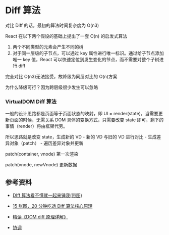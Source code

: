 # Diff 算法

对比 Diff 的话，最初的算法时间复杂度为 O(n3)

React 在以下两个假设的基础上提出了一套 O(n) 的启发式算法

1. 两个不同类型的元素会产生不同的树
2. 对于同一层级的子节点，可以通过 key 属性进行唯一标识。通过给子节点添加唯一 key 值，React 可以快速定位到发生变化的节点，而不需要对整个子树进行 diff

完全对比 O(n3)无法接受，故降级为同层对比的 O(n)方案

为什么降级可行？因为跨层级很少发生可以忽略

### VirtualDOM Diff 算法

一般的设计思路都是页面等于页面状态的映射，即 UI = render(state)。当需要更新页面的时候，无需关系 DOM 具体的变换方式，只需要改变 state 即可，剩下的事情（render）将由框架代劳。

所以思路就是改变 state，生成新的 VD - 新的 VD 与旧的 VD 进行对比 - 生成差异对象（patch） - 遍历差异对象并更新

 patch(container, vnode) 第一次渲染

 patch(vnode, newVnode) 更新数据

## 参考资料

-   [DIff 算法看不懂就一起来锤我(带图)](https://mp.weixin.qq.com/s/XRR9afpujcjbgFZM0Zw6Gw)

-   [15 张图，20 分钟吃透 Diff 算法核心原理](https://juejin.cn/post/6994959998283907102)

-   [精读《DOM diff 原理详解》](https://github.com/ascoders/weekly/blob/v2/190.%E7%B2%BE%E8%AF%BB%E3%80%8ADOM%20diff%20%E5%8E%9F%E7%90%86%E8%AF%A6%E8%A7%A3%E3%80%8B.md)

-   [协调](https://zh-hans.reactjs.org/docs/reconciliation.html#gatsby-focus-wrapper)
